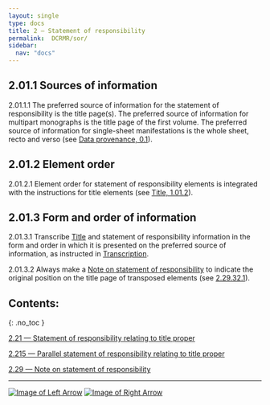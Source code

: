 ```yaml
---
layout: single
type: docs
title: 2 — Statement of responsibility
permalink:  DCRMR/sor/
sidebar:
  nav: "docs"
---
```


## 2.01.1 Sources of information

<a name="2.01.1.1">2.01.1.1</a> The preferred source of information for the statement of responsibility is the title page(s). The preferred source of information for multipart monographs is the title page of the first volume. The preferred source of information for single-sheet manifestations is the whole sheet, recto and verso (see [Data provenance, 0.1](/DCRMR/general-rules/Data-provenance/)).

## 2.01.2 Element order

<a name="2.01.2.1">2.01.2.1</a> Element order for statement of responsibility elements is integrated with the instructions for title elements (see [Title, 1.01.2](/DCRMR/title/#1012-element-order)).

## 2.01.3 Form and order of information

<a name="2.01.3.1">2.01.3.1</a> Transcribe [Title](/DCRMR/title/) and statement of responsibility information in the form and order in which it is presented on the preferred source of information, as instructed in [Transcription](/DCRMR/general-rules/Transcription/).

<a name="2.01.3.2">2.01.3.2</a> Always make a [Note on statement of responsibility](/DCRMR/sor/Note-on-statement-of-responsibility/) to indicate the original position on the title page of transposed elements (see [2.29.32.1](/DCRMR/sor/Note-on-statement-of-responsibility/#2.29.32.1)).

## Contents:
{: .no_toc }

[2.21 — Statement of responsibility relating to title proper](/DCRMR/sor/Statement-of-responsibility-relating-to-title-proper/)

[2.215 — Parallel statement of responsibility relating to title proper](/DCRMR/sor/Parallel-statement-of-responsibility-relating-to-title-proper/)

[2.29 — Note on statement of responsibility](/DCRMR/sor/Note-on-statement-of-responsibility/)

---

[![Image of Left Arrow](https://rbms-bsc.github.io/DCRMR/assets/pictures/navigation/Arrow_Left.png "1.29 — Note on title")](/DCRMR/title/Note-on-title/) [![Image of Right Arrow](https://rbms-bsc.github.io/DCRMR/assets/pictures/navigation/Arrow_Right.png "2.21 — Statement of responsibility relating to title proper")](/DCRMR/sor/Statement-of-responsibility-relating-to-title-proper/)
